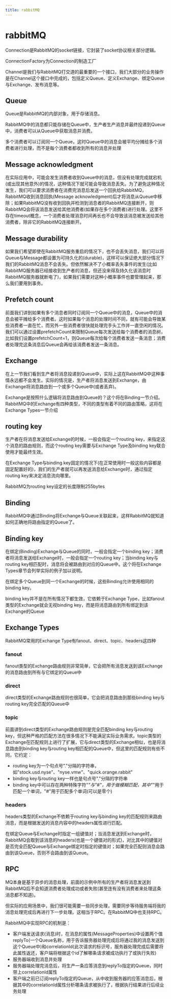 ```yaml
---
title: rabbitMQ
---
```


# rabbitMQ

Connection是RabbitMQ的socket链接，它封装了socket协议相关部分逻辑。

ConnectionFactory为Connection的制造工厂

Channel是我们与RabbitMQ打交道的最重要的一个接口，我们大部分的业务操作是在Channel这个接口中完成的，包括定义Queue、定义Exchange、绑定Queue与Exchange、发布消息等。
<!--more-->
## Queue

Queue是RabbitMQ的内部对象，用于存储消息。

RabbitMQ中的消息都只能存储在Queue中，生产者生产消息并最终投递到Queue中，消费者可以从Queue中获取消息并消费。

多个消费者可以订阅同一个Queue，这时Queue中的消息会被平均分摊给多个消费者进行处理，而不是每个消费者都收到所有的消息并处理

## Message acknowledgment

在实际应用中，可能会发生消费者收到Queue中的消息，但没有处理完成就宕机(或出现其他意外)的情况，这种情况下就可能会导致消息丢失。为了避免这种情况发生，我们可以要求消费者在消费完消息后发送一个回执给RabbitMQ，RabbitMQ收到消息回执(Message acknowledgment)后才将消息从Queue中移除；如果RabbitMQ没有收到回执并检测到消息者的RabbitMQ连接断开，则RabbitMQ会将该消息发送给其他消费者(如果存在多个消费者)进行处理。这里不存在timeout概念，一个消费者处理消息时间再长也不会导致该消息被发送给其他消费者，除非它的RabbitMQ连接断开。

## Message durability

如果我们希望即使在RabbitMQ服务重启的情况下，也不会丢失消息，我们可以将Queue与Message都设置为可持久化的(durable)，这样可以保证绝大部分情况下我们的RabbitMQ消息不会丢失。但依然解决不了小概率丢失事件的发生(比如RabbitMQ服务器已经接收到生产者的消息，但还没来得及持久化该消息时RabbitMQ服务器就断电了)，如果我们需要对这种小概率事件也要管理起来，那么我们要用到事务。

## Prefetch count

前面我们讲到如果有多个消息者同时订阅同一个Queue中的消息，Queue中的消息会被平摊给多个消费者。这时如果每个消息的处理时间不同，就有可能会导致某些消费者一直在忙，而另外一些消费者很快就处理完手头工作并一直空闲的情况。我们可以通过设置prefetchCount来限制Queue每次发送给每个消费者的消息树，比如我们设置prefetchCount=1，则Queue每次给每个消费者发送一条消息；消费者处理完这条消息后Queue会再给该消费者发送一条消息。

## Exchange

在上一节我们看到生产者将消息投递到Queue中，实际上这在RabbitMQ中这种事情永远都不会发生。实际的情况是，生产者将消息发送到Exchange，由Exchange将消息路由到一个或多个Queue中(或者丢弃)。

Exchange是按照什么逻辑将消息路由到Queue的？这个将在Binding一节介绍。
RabbitMQ中的Exchange有四种类型，不同的类型有着不同的路由策略，这将在Exchange Types一节介绍

## routing key

生产者在将消息发送给Exchange的时候，一般会指定一个routing key，来指定这个消息的路由规则，而这个routing key需要与Exchange Type及binding key联合使用才能最终生效。

在Exchange Type与binding key固定的情况下(在正常使用时一般这些内容都是固定配置好的)，我们的生产者就可以再发送消息给Exchange时，通过指定routing key来决定消息流向哪里。

RabbitMQ为routing key设定的长度限制255bytes

## Binding

RabbitMQ中通过Binding将Exchange与Queue关联起来，这样RabbitMQ就知道如何正确地将路由指定的Queue了。

## Binding key

在绑定(Binding)Exchange与Queue的同时，一般会指定一个binding key；消费者将消息发送给Exchange时，一般会指定一个routing key；当binding key与routing key相匹配时，消息将会被路由到对应的Queue中。这个将在Exchange Types章节会列举实际的例子加以说明。

在绑定多个Queue到同一个Exchange的时候，这些Binding允许使用相同的binding key。

binding key并不是在所有情况下都生效，它依赖于Exchange Type，比如fanout类型的Exchange就会无视binding key，而是将消息路由到所有绑定到该Exchange的Queue

## Exchange Types

RabbitMQ常用的Exchange Type有fanout、direct、topic、headers这四种

### fanout

fanout类型的Exchange路由规则非常简单，它会把所有消息发送到该Exchange的消息路由到所有与它绑定的Queue中

### direct

direct类型的Exchange路由规则也很简单，它会把消息路由到那些binding key与routing key完全匹配的Queue中

### topic

前面讲到direct类型的Exchange路由规则是完全匹配binding key与routing key，但这种严格的匹配方法在很多情况下不能满足实际业务需求。topic类型的Exchange在匹配规则上进行了扩展，它与direct类型的Exchange相似，也是将消息路由到binding key与routing key相匹配的Queue中，但这里的匹配规则有些不同，它约定：

- routing key为一个句点号"."分隔的字符串，如"stock.usd.nyse"、"nyse.vmw"、"quick.orange.rabbit"
- binding key与routing key一样也是句点号"."分隔的字符串
- binding key中可以存在两种特殊字符"*"与"#"，用于做模糊匹配，其中"*"用于匹配一个单词，"#"用于匹配多个单词(可以是零个)

### headers

headers类型的Exchange不依赖于routing key与binding key的匹配规则来路由消息，而是根据发送的消息内容中的headers属性进行匹配。

在绑定Queue与Exchange时指定一组键值对；当消息发送到Exchange时，RabbitMQ会取到该消息的headers(也是一个键值对的形式)，对比其中的键值对是否完全匹配Queue与Exchange绑定时指定的键值对；如果完全匹配则消息会路由到该Queue，否则不会路由到该Queue。

## RPC

MQ本身是基于异步的消息处理，前面的示例中所有的生产者将消息发送到RabbitMQ后不会知道消费者处理成功或者失败(甚至连有没有消费者来处理这条消息都不知道)。

但实际的应用场景中，我们很可能需要一些同步处理，需要同步等待服务端将我的消息处理完成后再进行下一步处理。这相当于RPC。在RabbitMQ中也支持RPC。

RabbitMQ中实现RPC的机制是：

- 客户端发送请求(消息)时，在消息的属性(MessageProperties)中设置两个值replyTo(一个Queue名称，用于告诉服务器处理完成后将通过我的消息发送到这个Queue中)和correlationId(此次请求的标识号，服务器处理完成后需要将此属性返还，客户端将根据这个id了解哪条请求被成功执行了或执行失败)
- 服务器端收到消息并处理
- 服务器端处理完消息后，将生产一条应答消息到replyTo指定的Queue，同时带上correlationId属性
- 客户端之前已订阅replyTo指定的Queue，从中收到服务器的应答消息后，根据其中的correlationId属性分析哪条请求被执行了，根据执行结果进行后续业务处理



